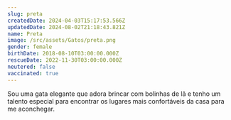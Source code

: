 ```yaml
---
slug: preta
createdDate: 2024-04-03T15:17:53.566Z
updatedDate: 2024-08-02T21:18:43.821Z
name: Preta
image: /src/assets/Gatos/preta.png
gender: female
birthDate: 2018-08-10T03:00:00.000Z
rescueDate: 2022-11-30T03:00:00.000Z
neutered: false
vaccinated: true
---
```


Sou uma gata elegante que adora brincar com bolinhas de lã e tenho um talento especial para encontrar os lugares mais confortáveis da casa para me aconchegar.
